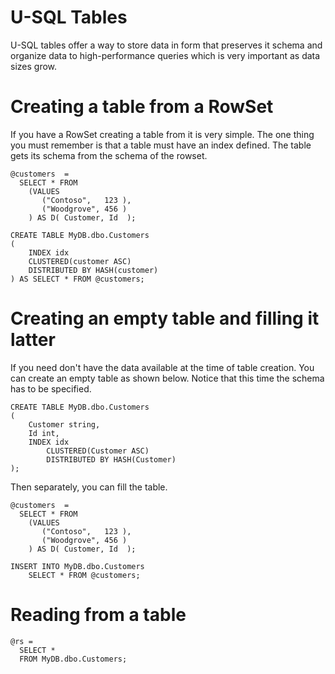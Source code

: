 # U-SQL Tables

U-SQL tables offer a way to store data in form that preserves it schema and organize data to high-performance queries which is very important as data sizes grow.

# Creating a table from a RowSet

If you have a RowSet creating a table from it is very simple. The one thing you must remember is that a table must have an index defined. The table gets its schema from the schema of the rowset.

```
@customers  = 
  SELECT * FROM 
    (VALUES
       ("Contoso",   123 ),
       ("Woodgrove", 456 )
    ) AS D( Customer, Id  );

CREATE TABLE MyDB.dbo.Customers
( 
    INDEX idx  
    CLUSTERED(customer ASC)
    DISTRIBUTED BY HASH(customer) 
) AS SELECT * FROM @customers;

```

# Creating an empty table and filling it latter

If you need don't have the data available at the time of table creation. You can create an empty table as shown below. Notice that this time the schema has to be specified.

```
CREATE TABLE MyDB.dbo.Customers
( 
    Customer string, 
    Id int, 
    INDEX idx  
        CLUSTERED(Customer ASC)
        DISTRIBUTED BY HASH(Customer) 
);
```

Then separately, you can fill the table.

```
@customers  = 
  SELECT * FROM 
    (VALUES
       ("Contoso",   123 ),
       ("Woodgrove", 456 )
    ) AS D( Customer, Id  );

INSERT INTO MyDB.dbo.Customers
    SELECT * FROM @customers;
```

# Reading from a table

```
@rs = 
  SELECT * 
  FROM MyDB.dbo.Customers;
```
